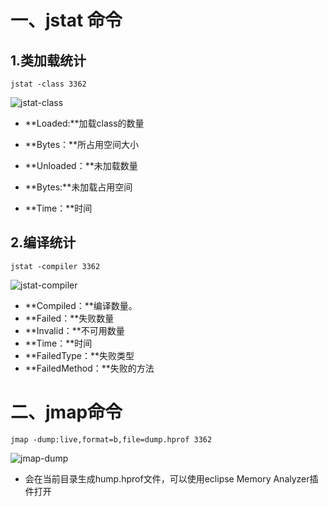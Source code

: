 # 一、jstat 命令

## 1.类加载统计

```shell
jstat -class 3362
```

![jstat-class](E:\git-project\study-note\Java虚拟机\img\jstat-class.png)

- **Loaded:**加载class的数量

- **Bytes：**所占用空间大小

- **Unloaded：**未加载数量
- **Bytes:**未加载占用空间
- **Time：**时间

## 2.编译统计

```shell
jstat -compiler 3362
```

![jstat-compiler](E:\git-project\study-note\Java虚拟机\img\jstat-compiler.png)

- **Compiled：**编译数量。
- **Failed：**失败数量
- **Invalid：**不可用数量
- **Time：**时间
- **FailedType：**失败类型
- **FailedMethod：**失败的方法

# 二、jmap命令

```shell
jmap -dump:live,format=b,file=dump.hprof 3362
```

![jmap-dump](E:\git-project\study-note\Java虚拟机\img\jmap-dump.png)

- 会在当前目录生成hump.hprof文件，可以使用eclipse Memory Analyzer插件打开